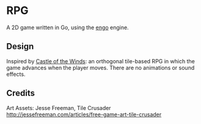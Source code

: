 # RPG

A 2D game written in Go, using the [engo](https://www.github.com/EngoEngine/engo)
engine.

## Design

Inspired by
[Castle of the Winds](https://en.wikipedia.org/wiki/Castle_of_the_Winds): an
orthogonal tile-based RPG in which the game advances when the player moves. There
are no animations or sound effects.

## Credits

Art Assets: Jesse Freeman, Tile Crusader
http://jessefreeman.com/articles/free-game-art-tile-crusader

